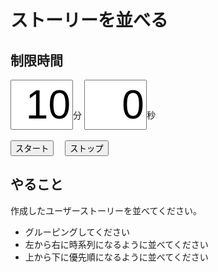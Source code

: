 # ストーリーを並べる

## 制限時間

<form name="timer">
  <input type="text" maxlength="2" value="10" style="font-size:48pt;width:100px;text-align:right">分
  <input type="text" maxlength="2" value="0" style="font-size:48pt;width:100px;text-align:right">秒
  <br><br>
  <input type="button" value="スタート" onclick="cntStart()">　
  <input type="button" value="ストップ" onclick="cntStop()">
</form>

## やること

作成したユーザーストーリーを並べてください。

* グルーピングしてください
* 左から右に時系列になるように並べてください
* 上から下に優先順になるように並べてください

<script type="text/javascript" src="/js/timer.js"></script>
